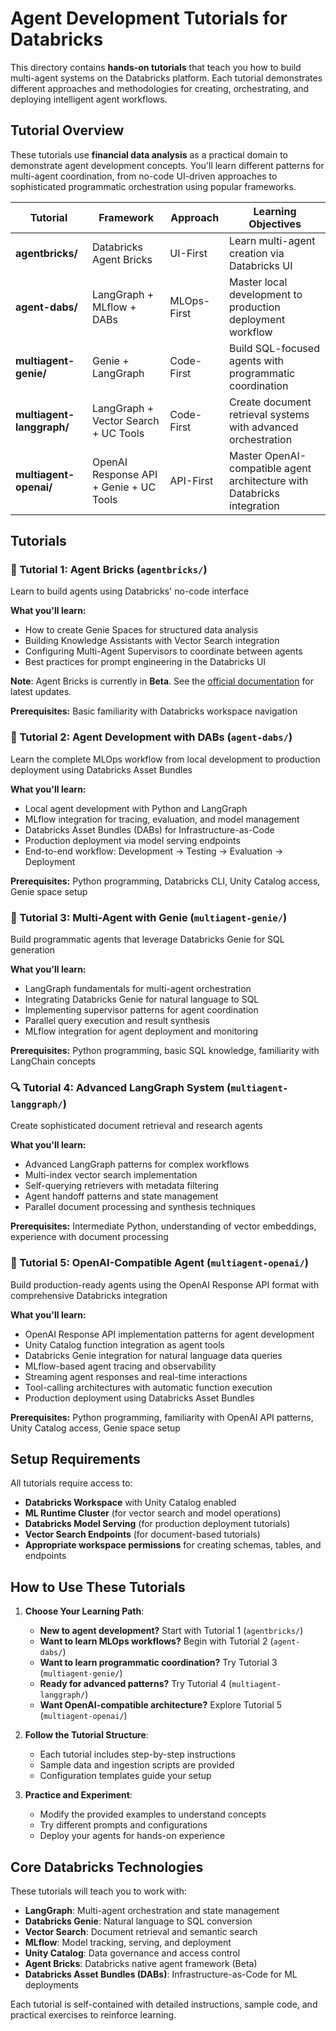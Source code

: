 # Agent Development Tutorials for Databricks

This directory contains **hands-on tutorials** that teach you how to build multi-agent systems on the Databricks platform. Each tutorial demonstrates different approaches and methodologies for creating, orchestrating, and deploying intelligent agent workflows.

## Tutorial Overview

These tutorials use **financial data analysis** as a practical domain to demonstrate agent development concepts. You'll learn different patterns for multi-agent coordination, from no-code UI-driven approaches to sophisticated programmatic orchestration using popular frameworks.

| Tutorial | Framework | Approach | Learning Objectives |
|---|---|---|---|
| **agentbricks/** | Databricks Agent Bricks | UI-First | Learn multi-agent creation via Databricks UI |
| **agent-dabs/** | LangGraph + MLflow + DABs | MLOps-First | Master local development to production deployment workflow |
| **multiagent-genie/** | Genie + LangGraph | Code-First | Build SQL-focused agents with programmatic coordination |
| **multiagent-langgraph/** | LangGraph + Vector Search + UC Tools | Code-First | Create document retrieval systems with advanced orchestration |
| **multiagent-openai/** | OpenAI Response API + Genie + UC Tools | API-First | Master OpenAI-compatible agent architecture with Databricks integration |

## Tutorials

### 🧱 Tutorial 1: Agent Bricks (`agentbricks/`)

Learn to build agents using Databricks' no-code interface

**What you'll learn:**

- How to create Genie Spaces for structured data analysis
- Building Knowledge Assistants with Vector Search integration
- Configuring Multi-Agent Supervisors to coordinate between agents
- Best practices for prompt engineering in the Databricks UI

**Note**: Agent Bricks is currently in **Beta**. See the [official documentation](https://docs.databricks.com/aws/en/generative-ai/agent-bricks/multi-agent-supervisor) for latest updates.

**Prerequisites:** Basic familiarity with Databricks workspace navigation

### 🚀 Tutorial 2: Agent Development with DABs (`agent-dabs/`)

Learn the complete MLOps workflow from local development to production deployment using Databricks Asset Bundles

**What you'll learn:**

- Local agent development with Python and LangGraph
- MLflow integration for tracing, evaluation, and model management
- Databricks Asset Bundles (DABs) for Infrastructure-as-Code
- Production deployment via model serving endpoints
- End-to-end workflow: Development → Testing → Evaluation → Deployment

**Prerequisites:** Python programming, Databricks CLI, Unity Catalog access, Genie space setup

### 🤖 Tutorial 3: Multi-Agent with Genie (`multiagent-genie/`)

Build programmatic agents that leverage Databricks Genie for SQL generation

**What you'll learn:**

- LangGraph fundamentals for multi-agent orchestration
- Integrating Databricks Genie for natural language to SQL
- Implementing supervisor patterns for agent coordination
- Parallel query execution and result synthesis
- MLflow integration for agent deployment and monitoring

**Prerequisites:** Python programming, basic SQL knowledge, familiarity with LangChain concepts

### 🔍 Tutorial 4: Advanced LangGraph System (`multiagent-langgraph/`)

Create sophisticated document retrieval and research agents

**What you'll learn:**

- Advanced LangGraph patterns for complex workflows  
- Multi-index vector search implementation
- Self-querying retrievers with metadata filtering
- Agent handoff patterns and state management
- Parallel document processing and synthesis techniques

**Prerequisites:** Intermediate Python, understanding of vector embeddings, experience with document processing

### 🤖 Tutorial 5: OpenAI-Compatible Agent (`multiagent-openai/`)

Build production-ready agents using the OpenAI Response API format with comprehensive Databricks integration

**What you'll learn:**

- OpenAI Response API implementation patterns for agent development
- Unity Catalog function integration as agent tools
- Databricks Genie integration for natural language data queries
- MLflow-based agent tracing and observability
- Streaming agent responses and real-time interactions
- Tool-calling architectures with automatic function execution
- Production deployment using Databricks Asset Bundles

**Prerequisites:** Python programming, familiarity with OpenAI API patterns, Unity Catalog access, Genie space setup

## Setup Requirements

All tutorials require access to:

- **Databricks Workspace** with Unity Catalog enabled
- **ML Runtime Cluster** (for vector search and model operations)
- **Databricks Model Serving** (for production deployment tutorials)
- **Vector Search Endpoints** (for document-based tutorials)
- **Appropriate workspace permissions** for creating schemas, tables, and endpoints

## How to Use These Tutorials

1. **Choose Your Learning Path**:
   - **New to agent development?** Start with Tutorial 1 (`agentbricks/`)
   - **Want to learn MLOps workflows?** Begin with Tutorial 2 (`agent-dabs/`)
   - **Want to learn programmatic coordination?** Try Tutorial 3 (`multiagent-genie/`)
   - **Ready for advanced patterns?** Try Tutorial 4 (`multiagent-langgraph/`)
   - **Want OpenAI-compatible architecture?** Explore Tutorial 5 (`multiagent-openai/`)

2. **Follow the Tutorial Structure**:
   - Each tutorial includes step-by-step instructions
   - Sample data and ingestion scripts are provided
   - Configuration templates guide your setup

3. **Practice and Experiment**:
   - Modify the provided examples to understand concepts
   - Try different prompts and configurations
   - Deploy your agents for hands-on experience

## Core Databricks Technologies

These tutorials will teach you to work with:

- **LangGraph**: Multi-agent orchestration and state management
- **Databricks Genie**: Natural language to SQL conversion  
- **Vector Search**: Document retrieval and semantic search
- **MLflow**: Model tracking, serving, and deployment
- **Unity Catalog**: Data governance and access control
- **Agent Bricks**: Databricks native agent framework (Beta)
- **Databricks Asset Bundles (DABs)**: Infrastructure-as-Code for ML deployments

Each tutorial is self-contained with detailed instructions, sample code, and practical exercises to reinforce learning.
